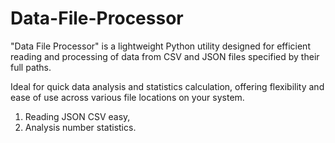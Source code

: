 # Data-File-Processor
"Data File Processor" is a lightweight Python utility designed for efficient reading and processing of data from CSV and JSON files specified by their full paths.

Ideal for quick data analysis and statistics calculation, offering flexibility and ease of use across various file locations on your system.

1) Reading JSON CSV easy,
2) Analysis number statistics.
